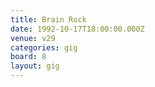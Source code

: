```yaml
---
title: Brain Rock
date: 1992-10-17T18:00:00.000Z
venue: v29
categories: gig
board: 8
layout: gig
---
```

